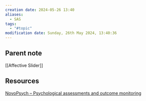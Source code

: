 ```yaml
---
creation date: 2024-05-26 13:40
aliases:
  - SAS
tags:
  - "#topic"
modification date: Sunday, 26th May 2024, 13:40:36
---
```


## Parent note
[[Affective Slider]]

## Resources
[NovoPsych – Psychological assessments and outcome monitoring](https://novopsych.com.au/)